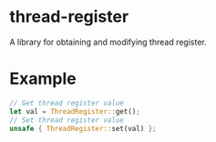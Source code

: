 # thread-register
A library for obtaining and modifying thread register.

# Example
```rust
// Get thread register value
let val = ThreadRegister::get();
// Set thread register value
unsafe { ThreadRegister::set(val) };
```